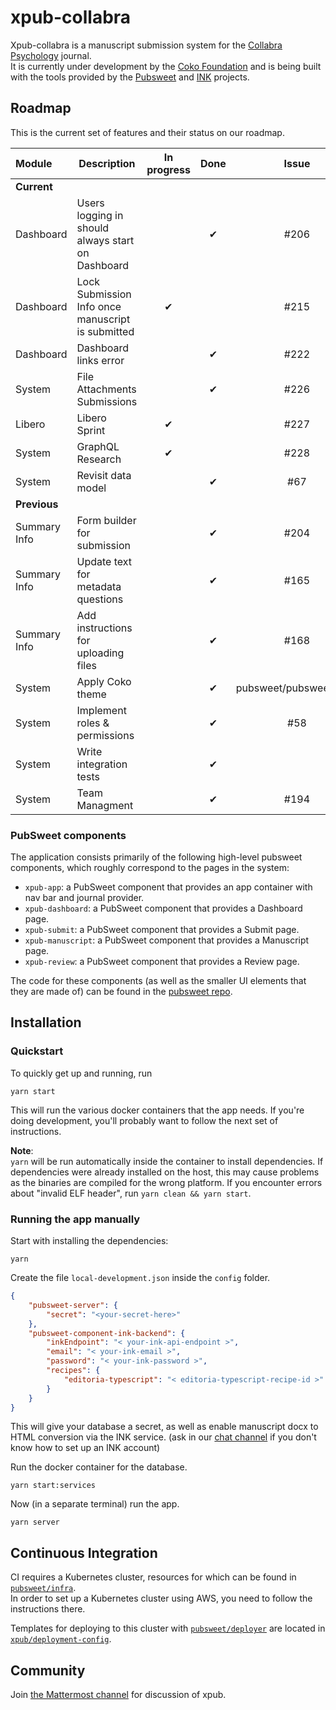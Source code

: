 # xpub-collabra
Xpub-collabra is a manuscript submission system for the [Collabra Psychology](https://www.collabra.org/) journal.  
It is currently under development by the [Coko Foundation](https://coko.foundation/) and is being built with the tools provided by the [Pubsweet](https://gitlab.coko.foundation/pubsweet/pubsweet) and [INK](https://gitlab.coko.foundation/INK) projects.  

## Roadmap

This is the current set of features and their status on our roadmap.

|Module             |Description                                    |In progress    |Done       |Issue
|:---               |---                                            |:---:          |:---:      |:---:
|**Current**|
|Dashboard      |Users logging in should always start on Dashboard  |                |&#x2714;  |#206
|Dashboard      |Lock Submission Info once manuscript is submitted  |&#x2714;        |  |#215
|Dashboard      |Dashboard links error                              |                |&#x2714;  |#222
|System         |File Attachments Submissions                       |                |&#x2714;  |#226
|Libero         |Libero  Sprint                       |&#x2714;                |  |#227
|System         |GraphQL Research                      |&#x2714;                |  |#228
|System         |Revisit data model                                 |       |&#x2714;           |#67
|**Previous**|
|Summary Info       |Form builder for submission                    |               |&#x2714;   |#204
|Summary Info       |Update text for metadata questions             |               |&#x2714;   |#165
|Summary Info       |Add instructions for uploading files           |               |&#x2714;   |#168
|System             |Apply Coko theme                               |               |&#x2714;   |pubsweet/pubsweet#372
|System             |Implement roles & permissions                  |               |&#x2714;   |#58
|System             |Write integration tests                        |               |&#x2714;   |
|System             |Team Managment                                 |               |&#x2714;   |#194


### PubSweet components
The application consists primarily of the following high-level pubsweet components, which roughly correspond to the pages in the system:

* `xpub-app`: a PubSweet component that provides an app container with nav bar and journal provider.
* `xpub-dashboard`: a PubSweet component that provides a Dashboard page.
* `xpub-submit`: a PubSweet component that provides a Submit page.
* `xpub-manuscript`: a PubSweet component that provides a Manuscript page.
* `xpub-review`: a PubSweet component that provides a Review page.

The code for these components (as well as the smaller UI elements that they are made of) can be found in the [pubsweet repo](https://gitlab.coko.foundation/pubsweet/pubsweet/tree/master/packages).


## Installation

### Quickstart

To quickly get up and running, run

```
yarn start
```

This will run the various docker containers that the app needs. If you're doing development, you'll probably want to follow the next set of instructions.

**Note**:  
`yarn` will be run automatically inside the container to install dependencies. If dependencies were already installed on the host, this may cause problems as the binaries are compiled for the wrong platform. If you encounter errors about "invalid ELF header", run `yarn clean && yarn start`.

### Running the app manually

Start with installing the dependencies:
```
yarn
```

Create the file `local-development.json` inside the `config` folder.

```json
{
    "pubsweet-server": {
        "secret": "<your-secret-here>"
    },
    "pubsweet-component-ink-backend": {
        "inkEndpoint": "< your-ink-api-endpoint >",
        "email": "< your-ink-email >",
        "password": "< your-ink-password >",
        "recipes": {
            "editoria-typescript": "< editoria-typescript-recipe-id >"
        }
    }
}
```

This will give your database a secret, as well as enable manuscript docx to HTML conversion via the INK service. (ask in our [chat channel](https://mattermost.coko.foundation/coko/channels/xpub) if you don't know how to set up an INK account)

Run the docker container for the database.

```
yarn start:services
```

Now (in a separate terminal) run the app.
```
yarn server
```

## Continuous Integration

CI requires a Kubernetes cluster, resources for which can be found in [`pubsweet/infra`](https://gitlab.coko.foundation/pubsweet/infra).  
In order to set up a Kubernetes cluster using AWS, you need to follow the instructions there.  

Templates for deploying to this cluster with [`pubsweet/deployer`](https://gitlab.coko.foundation/pubsweet/deployer) are located in [`xpub/deployment-config`](https://gitlab.coko.foundation/xpub/deployment-config).

## Community

Join [the Mattermost channel](https://mattermost.coko.foundation/coko/channels/xpub) for discussion of xpub.
